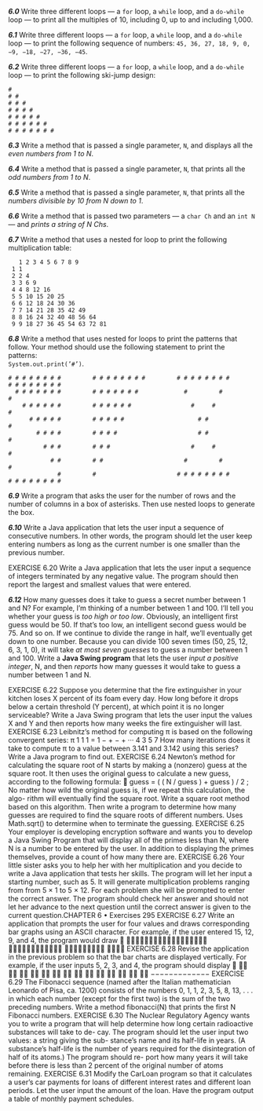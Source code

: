 ***6.0*** Write three different loops — a `for` loop, a `while` loop, and a `do-while` loop — to print all the multiples of 10, including 0, up to and including 1,000.

***6.1*** Write three different loops — a `for` loop, a `while` loop, and a `do-while` loop — to print the following sequence of numbers: `45, 36, 27, 18, 9, 0, −9, −18, −27, −36, −45`.

***6.2*** Write three different loops — a `for` loop, a `while` loop, and a `do-while` loop — to print the following ski-jump design:

`#`  
`# #`  
`# # #`  
`# # # #`  
`# # # # #`  
`# # # # # #`  
`# # # # # # #`

***6.3*** Write a method that is passed a single parameter, `N`, and displays all the *even numbers from 1 to N*.

***6.4*** Write a method that is passed a single parameter, `N`, that prints all the *odd numbers from 1 to N*.

***6.5*** Write a method that is passed a single parameter, `N`, that prints all the *numbers divisible by 10 from N down to 1*.

***6.6*** Write a method that is passed two parameters — a `char Ch` and an `int N` — and *prints a string of N Chs*.

***6.7*** Write a method that uses a nested for loop to print the following multiplication table:

       1 2 3 4 5 6 7 8 9
     1 1
     2 2 4 
     3 3 6 9
     4 4 8 12 16
     5 5 10 15 20 25
     6 6 12 18 24 30 36
     7 7 14 21 28 35 42 49
     8 8 16 24 32 40 48 56 64
     9 9 18 27 36 45 54 63 72 81

***6.8*** Write a method that uses nested for loops to print the patterns that follow. Your method should use the following statement to print the patterns:  
`System.out.print(’#’)`.

    # # # # # # # #         # # # # # # # #         # # # # # # # #         # # # # # # # #
      # # # # # # #         # # # # # # #             #         #                       #
        # # # # # #         # # # # # #                 #     #                       #
          # # # # #         # # # # #                     # #                       #
            # # # #         # # # #                       # #                     #
              # # #         # # #                       #     #                 #
                # #         # #                       #         #             #
                  #         #                       # # # # # # # #         # # # # # # # #


***6.9*** Write a program that asks the user for the number of rows and the number of columns in a box of asterisks. Then use nested loops to generate the box.

***6.10*** Write a Java application that lets the user input a sequence of consecutive numbers. In other words, the program should let the user keep entering numbers as long as the current number is one smaller than the previous number.

EXERCISE 6.20 Write a Java application that lets the user input a sequence of
integers terminated by any negative value. The program should then report the
largest and smallest values that were entered.

***6.12*** How many guesses does it take to guess a secret number between 1 and N? For example, I’m thinking of a number between 1 and 100. I’ll tell you whether your guess is *too high or too low*. Obviously, an intelligent first guess would be 50. If that’s too low, an intelligent second guess would be 75. And so on. If we continue to divide the range in half, we’ll eventually get down to one number. Because you can divide 100 seven times (50, 25, 12, 6, 3, 1, 0), it will take *at most seven guesses* to guess a number between 1 and 100. Write a **Java Swing program** that lets the user *input a positive integer*, N, and then *reports* how many guesses it would take to guess a number between 1 and N.

EXERCISE 6.22 Suppose you determine that the fire extinguisher in your
kitchen loses X percent of its foam every day. How long before it drops below
a certain threshold (Y percent), at which point it is no longer serviceable? Write a
Java Swing program that lets the user input the values X and Y and then reports
how many weeks the fire extinguisher will last.
EXERCISE 6.23 Leibnitz’s method for computing π is based on the following
convergent series:
π
1
1
1
= 1 − + − + ···
4
3
5
7
How many iterations does it take to compute π to a value between 3.141 and 3.142
using this series? Write a Java program to find out.
EXERCISE 6.24 Newton’s method for calculating the square root of N starts by
making a (nonzero) guess at the square root. It then uses the original guess to
calculate a new guess, according to the following formula:

guess = ( ( N / guess ) + guess ) / 2 ;
No matter how wild the original guess is, if we repeat this calculation, the algo-
rithm will eventually find the square root. Write a square root method based on
this algorithm. Then write a program to determine how many guesses are required
to find the square roots of different numbers. Uses Math.sqrt() to determine
when to terminate the guessing.
EXERCISE 6.25 Your employer is developing encryption software and wants
you to develop a Java Swing Program that will display all of the primes less than
N, where N is a number to be entered by the user. In addition to displaying the
primes themselves, provide a count of how many there are.
EXERCISE 6.26 Your little sister asks you to help her with her multiplication
and you decide to write a Java application that tests her skills. The program will
let her input a starting number, such as 5. It will generate multiplication problems
ranging from from 5 × 1 to 5 × 12. For each problem she will be prompted to enter
the correct answer. The program should check her answer and should not let
her advance to the next question until the correct answer is given to the current
question.CHAPTER 6 •
Exercises
295
EXERCISE 6.27 Write an application that prompts the user for four values and
draws corresponding bar graphs using an ASCII character. For example, if the
user entered 15, 12, 9, and 4, the program would draw

∗∗∗∗∗∗∗∗∗∗∗∗∗∗∗∗∗∗
∗∗∗∗∗∗∗∗∗∗∗∗
∗∗∗∗∗∗∗∗∗
∗∗∗∗
EXERCISE 6.28 Revise the application in the previous problem so that the bar
charts are displayed vertically. For example, if the user inputs 5, 2, 3, and 4, the
program should display

∗∗
∗∗
∗∗
∗∗
∗∗ ∗∗
∗∗ ∗∗ ∗∗ ∗∗
∗∗ ∗∗ ∗∗ ∗∗
−−−−−−−−−−−−−
EXERCISE 6.29 The Fibonacci sequence (named after the Italian mathematician
Leonardo of Pisa, ca. 1200) consists of the numbers 0, 1, 1, 2, 3, 5, 8, 13, . . . in which
each number (except for the first two) is the sum of the two preceding numbers.
Write a method fibonacci(N) that prints the first N Fibonacci numbers.
EXERCISE 6.30 The Nuclear Regulatory Agency wants you to write a program
that will help determine how long certain radioactive substances will take to de-
cay. The program should let the user input two values: a string giving the sub-
stance’s name and its half-life in years. (A substance’s half-life is the number of
years required for the disintegration of half of its atoms.) The program should re-
port how many years it will take before there is less than 2 percent of the original
number of atoms remaining.
EXERCISE 6.31 Modify the CarLoan program so that it calculates a user’s car
payments for loans of different interest rates and different loan periods. Let the
user input the amount of the loan. Have the program output a table of monthly
payment schedules.